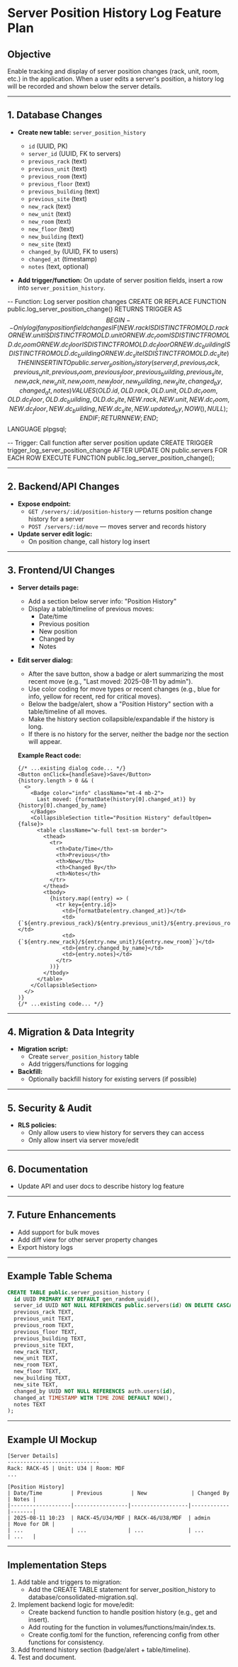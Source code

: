 # Server Position History Log Feature Plan

## Objective
Enable tracking and display of server position changes (rack, unit, room, etc.) in the application. When a user edits a server's position, a history log will be recorded and shown below the server details.

---

## 1. Database Changes
- **Create new table:** `server_position_history`
  - `id` (UUID, PK)
  - `server_id` (UUID, FK to servers)
  - `previous_rack` (text)
  - `previous_unit` (text)
  - `previous_room` (text)
  - `previous_floor` (text)
  - `previous_building` (text)
  - `previous_site` (text)
  - `new_rack` (text)
  - `new_unit` (text)
  - `new_room` (text)
  - `new_floor` (text)
  - `new_building` (text)
  - `new_site` (text)
  - `changed_by` (UUID, FK to users)
  - `changed_at` (timestamp)
  - `notes` (text, optional)

- **Add trigger/function:** On update of server position fields, insert a row into `server_position_history`.

-- Function: Log server position changes
CREATE OR REPLACE FUNCTION public.log_server_position_change()
RETURNS TRIGGER AS $$
BEGIN
  -- Only log if any position field changes
  IF (
    NEW.rack IS DISTINCT FROM OLD.rack OR
    NEW.unit IS DISTINCT FROM OLD.unit OR
    NEW.dc_room IS DISTINCT FROM OLD.dc_room OR
    NEW.dc_floor IS DISTINCT FROM OLD.dc_floor OR
    NEW.dc_building IS DISTINCT FROM OLD.dc_building OR
    NEW.dc_site IS DISTINCT FROM OLD.dc_site
  ) THEN
    INSERT INTO public.server_position_history (
      server_id,
      previous_rack, previous_unit, previous_room, previous_floor, previous_building, previous_site,
      new_rack, new_unit, new_room, new_floor, new_building, new_site,
      changed_by, changed_at, notes
    ) VALUES (
      OLD.id,
      OLD.rack, OLD.unit, OLD.dc_room, OLD.dc_floor, OLD.dc_building, OLD.dc_site,
      NEW.rack, NEW.unit, NEW.dc_room, NEW.dc_floor, NEW.dc_building, NEW.dc_site,
      NEW.updated_by, NOW(), NULL
    );
  END IF;
  RETURN NEW;
END;
$$ LANGUAGE plpgsql;

-- Trigger: Call function after server position update
CREATE TRIGGER trigger_log_server_position_change
AFTER UPDATE ON public.servers
FOR EACH ROW
EXECUTE FUNCTION public.log_server_position_change();

---

## 2. Backend/API Changes
- **Expose endpoint:**
  - `GET /servers/:id/position-history` — returns position change history for a server
  - `POST /servers/:id/move` — moves server and records history
- **Update server edit logic:**
  - On position change, call history log insert

---

## 3. Frontend/UI Changes
- **Server details page:**
  - Add a section below server info: "Position History"
  - Display a table/timeline of previous moves:
    - Date/time
    - Previous position
    - New position
    - Changed by
    - Notes
- **Edit server dialog:**
  - After the save button, show a badge or alert summarizing the most recent move (e.g., "Last moved: 2025-08-11 by admin").
  - Use color coding for move types or recent changes (e.g., blue for info, yellow for recent, red for critical moves).
  - Below the badge/alert, show a "Position History" section with a table/timeline of all moves.
  - Make the history section collapsible/expandable if the history is long.
  - If there is no history for the server, neither the badge nor the section will appear.

  **Example React code:**
  ```tsx
  {/* ...existing dialog code... */}
  <Button onClick={handleSave}>Save</Button>
  {history.length > 0 && (
    <>
      <Badge color="info" className="mt-4 mb-2">
        Last moved: {formatDate(history[0].changed_at)} by {history[0].changed_by_name}
      </Badge>
      <CollapsibleSection title="Position History" defaultOpen={false}>
        <table className="w-full text-sm border">
          <thead>
            <tr>
              <th>Date/Time</th>
              <th>Previous</th>
              <th>New</th>
              <th>Changed By</th>
              <th>Notes</th>
            </tr>
          </thead>
          <tbody>
            {history.map((entry) => (
              <tr key={entry.id}>
                <td>{formatDate(entry.changed_at)}</td>
                <td>{`${entry.previous_rack}/${entry.previous_unit}/${entry.previous_room}`}</td>
                <td>{`${entry.new_rack}/${entry.new_unit}/${entry.new_room}`}</td>
                <td>{entry.changed_by_name}</td>
                <td>{entry.notes}</td>
              </tr>
            ))}
          </tbody>
        </table>
      </CollapsibleSection>
    </>
  )}
  {/* ...existing code... */}
  ```
---

## 4. Migration & Data Integrity
- **Migration script:**
  - Create `server_position_history` table
  - Add triggers/functions for logging
- **Backfill:**
  - Optionally backfill history for existing servers (if possible)

---

## 5. Security & Audit
- **RLS policies:**
  - Only allow users to view history for servers they can access
  - Only allow insert via server move/edit

---

## 6. Documentation
- Update API and user docs to describe history log feature

---

## 7. Future Enhancements
- Add support for bulk moves
- Add diff view for other server property changes
- Export history logs

---

## Example Table Schema
```sql
CREATE TABLE public.server_position_history (
  id UUID PRIMARY KEY DEFAULT gen_random_uuid(),
  server_id UUID NOT NULL REFERENCES public.servers(id) ON DELETE CASCADE,
  previous_rack TEXT,
  previous_unit TEXT,
  previous_room TEXT,
  previous_floor TEXT,
  previous_building TEXT,
  previous_site TEXT,
  new_rack TEXT,
  new_unit TEXT,
  new_room TEXT,
  new_floor TEXT,
  new_building TEXT,
  new_site TEXT,
  changed_by UUID NOT NULL REFERENCES auth.users(id),
  changed_at TIMESTAMP WITH TIME ZONE DEFAULT NOW(),
  notes TEXT
);
```

---

## Example UI Mockup
```
[Server Details]
-----------------------------
Rack: RACK-45 | Unit: U34 | Room: MDF
...

[Position History]
| Date/Time         | Previous         | New              | Changed By | Notes |
|-------------------|-----------------|------------------|------------|-------|
| 2025-08-11 10:23  | RACK-45/U34/MDF | RACK-46/U38/MDF  | admin      | Move for DR |
| ...               | ...             | ...              | ...        | ...   |
```

---

## Implementation Steps
1. Add table and triggers to migration:
   - Add the CREATE TABLE statement for server_position_history to database/consolidated-migration.sql.
2. Implement backend logic for move/edit:
   - Create backend function to handle position history (e.g., get and insert).
   - Add routing for the function in volumes/functions/main/index.ts.
   - Create config.toml for the function, referencing config from other functions for consistency.
3. Add frontend history section (badge/alert + table/timeline).
4. Test and document.
